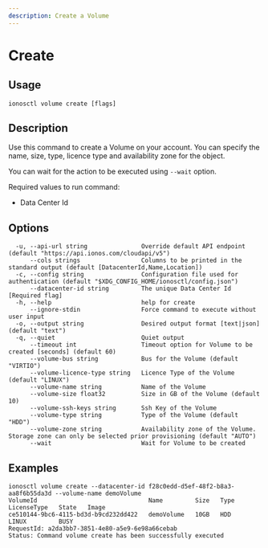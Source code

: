 ```yaml
---
description: Create a Volume
---
```


# Create

## Usage

```text
ionosctl volume create [flags]
```

## Description

Use this command to create a Volume on your account. You can specify the name, size, type, licence type and availability zone for the object.

You can wait for the action to be executed using `--wait` option.

Required values to run command:

* Data Center Id

## Options

```text
  -u, --api-url string               Override default API endpoint (default "https://api.ionos.com/cloudapi/v5")
      --cols strings                 Columns to be printed in the standard output (default [DatacenterId,Name,Location])
  -c, --config string                Configuration file used for authentication (default "$XDG_CONFIG_HOME/ionosctl/config.json")
      --datacenter-id string         The unique Data Center Id [Required flag]
  -h, --help                         help for create
      --ignore-stdin                 Force command to execute without user input
  -o, --output string                Desired output format [text|json] (default "text")
  -q, --quiet                        Quiet output
      --timeout int                  Timeout option for Volume to be created [seconds] (default 60)
      --volume-bus string            Bus for the Volume (default "VIRTIO")
      --volume-licence-type string   Licence Type of the Volume (default "LINUX")
      --volume-name string           Name of the Volume
      --volume-size float32          Size in GB of the Volume (default 10)
      --volume-ssh-keys string       Ssh Key of the Volume
      --volume-type string           Type of the Volume (default "HDD")
      --volume-zone string           Availability zone of the Volume. Storage zone can only be selected prior provisioning (default "AUTO")
      --wait                         Wait for Volume to be created
```

## Examples

```text
ionosctl volume create --datacenter-id f28c0edd-d5ef-48f2-b8a3-aa8f6b55da3d --volume-name demoVolume
VolumeId                               Name         Size   Type   LicenseType   State   Image
ce510144-9bc6-4115-bd3d-b9cd232dd422   demoVolume   10GB   HDD    LINUX         BUSY    
RequestId: a2da3bb7-3851-4e80-a5e9-6e98a66cebab
Status: Command volume create has been successfully executed
```

